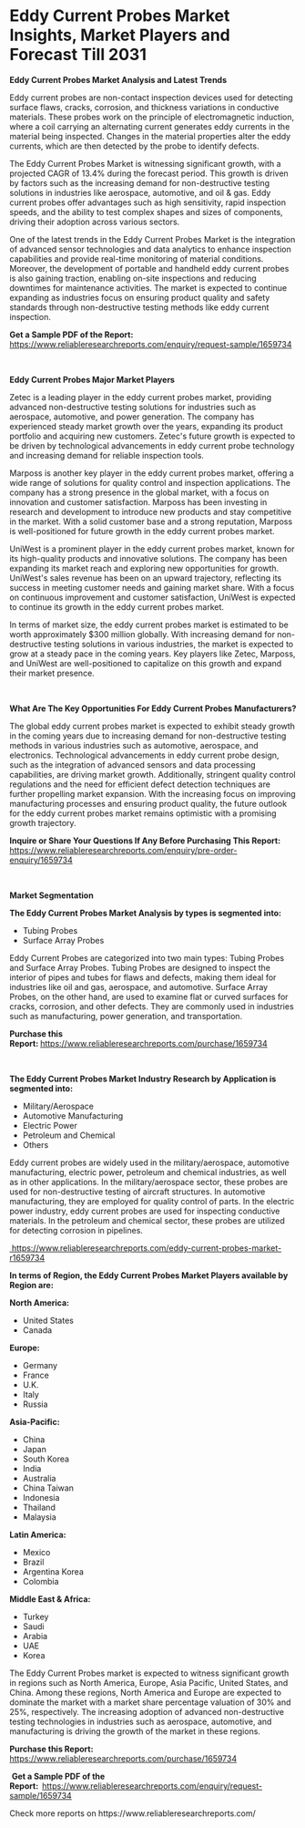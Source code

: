 <p><h1>Eddy Current Probes Market Insights, Market Players and Forecast Till 2031</h1></p><p><strong>Eddy Current Probes Market Analysis and Latest Trends</strong></p>
<p><p>Eddy current probes are non-contact inspection devices used for detecting surface flaws, cracks, corrosion, and thickness variations in conductive materials. These probes work on the principle of electromagnetic induction, where a coil carrying an alternating current generates eddy currents in the material being inspected. Changes in the material properties alter the eddy currents, which are then detected by the probe to identify defects.</p><p>The Eddy Current Probes Market is witnessing significant growth, with a projected CAGR of 13.4% during the forecast period. This growth is driven by factors such as the increasing demand for non-destructive testing solutions in industries like aerospace, automotive, and oil & gas. Eddy current probes offer advantages such as high sensitivity, rapid inspection speeds, and the ability to test complex shapes and sizes of components, driving their adoption across various sectors.</p><p>One of the latest trends in the Eddy Current Probes Market is the integration of advanced sensor technologies and data analytics to enhance inspection capabilities and provide real-time monitoring of material conditions. Moreover, the development of portable and handheld eddy current probes is also gaining traction, enabling on-site inspections and reducing downtimes for maintenance activities. The market is expected to continue expanding as industries focus on ensuring product quality and safety standards through non-destructive testing methods like eddy current inspection.</p></p>
<p><strong>Get a Sample PDF of the Report:&nbsp;</strong> <a href="https://www.reliableresearchreports.com/enquiry/request-sample/1659734">https://www.reliableresearchreports.com/enquiry/request-sample/1659734</a></p>
<p>&nbsp;</p>
<p><strong>Eddy Current Probes Major Market Players</strong></p>
<p><p>Zetec is a leading player in the eddy current probes market, providing advanced non-destructive testing solutions for industries such as aerospace, automotive, and power generation. The company has experienced steady market growth over the years, expanding its product portfolio and acquiring new customers. Zetec's future growth is expected to be driven by technological advancements in eddy current probe technology and increasing demand for reliable inspection tools.</p><p>Marposs is another key player in the eddy current probes market, offering a wide range of solutions for quality control and inspection applications. The company has a strong presence in the global market, with a focus on innovation and customer satisfaction. Marposs has been investing in research and development to introduce new products and stay competitive in the market. With a solid customer base and a strong reputation, Marposs is well-positioned for future growth in the eddy current probes market.</p><p>UniWest is a prominent player in the eddy current probes market, known for its high-quality products and innovative solutions. The company has been expanding its market reach and exploring new opportunities for growth. UniWest's sales revenue has been on an upward trajectory, reflecting its success in meeting customer needs and gaining market share. With a focus on continuous improvement and customer satisfaction, UniWest is expected to continue its growth in the eddy current probes market.</p><p>In terms of market size, the eddy current probes market is estimated to be worth approximately $300 million globally. With increasing demand for non-destructive testing solutions in various industries, the market is expected to grow at a steady pace in the coming years. Key players like Zetec, Marposs, and UniWest are well-positioned to capitalize on this growth and expand their market presence.</p></p>
<p>&nbsp;</p>
<p><strong>What Are The Key Opportunities For Eddy Current Probes Manufacturers?</strong></p>
<p><p>The global eddy current probes market is expected to exhibit steady growth in the coming years due to increasing demand for non-destructive testing methods in various industries such as automotive, aerospace, and electronics. Technological advancements in eddy current probe design, such as the integration of advanced sensors and data processing capabilities, are driving market growth. Additionally, stringent quality control regulations and the need for efficient defect detection techniques are further propelling market expansion. With the increasing focus on improving manufacturing processes and ensuring product quality, the future outlook for the eddy current probes market remains optimistic with a promising growth trajectory.</p></p>
<p><strong>Inquire or Share Your Questions If Any Before Purchasing This Report:</strong> <a href="https://www.reliableresearchreports.com/enquiry/pre-order-enquiry/1659734">https://www.reliableresearchreports.com/enquiry/pre-order-enquiry/1659734</a></p>
<p>&nbsp;</p>
<p><strong>Market Segmentation</strong></p>
<p><strong>The Eddy Current Probes Market Analysis by types is segmented into:</strong></p>
<p><ul><li>Tubing Probes</li><li>Surface Array Probes</li></ul></p>
<p><p>Eddy Current Probes are categorized into two main types: Tubing Probes and Surface Array Probes. Tubing Probes are designed to inspect the interior of pipes and tubes for flaws and defects, making them ideal for industries like oil and gas, aerospace, and automotive. Surface Array Probes, on the other hand, are used to examine flat or curved surfaces for cracks, corrosion, and other defects. They are commonly used in industries such as manufacturing, power generation, and transportation.</p></p>
<p><strong>Purchase this Report:&nbsp;</strong><a href="https://www.reliableresearchreports.com/purchase/1659734">https://www.reliableresearchreports.com/purchase/1659734</a></p>
<p>&nbsp;</p>
<p><strong>The Eddy Current Probes Market Industry Research by Application is segmented into:</strong></p>
<p><ul><li>Military/Aerospace</li><li>Automotive Manufacturing</li><li>Electric Power</li><li>Petroleum and Chemical</li><li>Others</li></ul></p>
<p><p>Eddy current probes are widely used in the military/aerospace, automotive manufacturing, electric power, petroleum and chemical industries, as well as in other applications. In the military/aerospace sector, these probes are used for non-destructive testing of aircraft structures. In automotive manufacturing, they are employed for quality control of parts. In the electric power industry, eddy current probes are used for inspecting conductive materials. In the petroleum and chemical sector, these probes are utilized for detecting corrosion in pipelines.</p></p>
<p><a href="https://www.reliableresearchreports.com/eddy-current-probes-market-r1659734">&nbsp;https://www.reliableresearchreports.com/eddy-current-probes-market-r1659734</a></p>
<p><strong>In terms of Region, the Eddy Current Probes Market Players available by Region are:</strong></p>
<p>
    <p> <strong> North America: </strong>
        <ul>
            <li>United States</li>
            <li>Canada</li>
        </ul>
        </p> 
    <p> <strong> Europe: </strong>
        <ul>
            <li>Germany</li>
            <li>France</li>
            <li>U.K.</li>
            <li>Italy</li>
            <li>Russia</li>
        </ul>
        </p> 
    <p> <strong> Asia-Pacific: </strong>
        <ul>
            <li>China</li>
            <li>Japan</li>
            <li>South Korea</li>
            <li>India</li>
            <li>Australia</li>
            <li>China Taiwan</li>
            <li>Indonesia</li>
            <li>Thailand</li>
            <li>Malaysia</li>
        </ul>
        </p> 
    <p> <strong> Latin America: </strong>
        <ul>
            <li>Mexico</li>
            <li>Brazil</li>
            <li>Argentina Korea</li>
            <li>Colombia</li>
        </ul>
        </p> 
    <p> <strong> Middle East & Africa: </strong>
        <ul>
            <li>Turkey</li>
            <li>Saudi</li>
            <li>Arabia</li>
            <li>UAE</li>
            <li>Korea</li>
        </ul>
    </p>
    </p>
<p><p>The Eddy Current Probes market is expected to witness significant growth in regions such as North America, Europe, Asia Pacific, United States, and China. Among these regions, North America and Europe are expected to dominate the market with a market share percentage valuation of 30% and 25%, respectively. The increasing adoption of advanced non-destructive testing technologies in industries such as aerospace, automotive, and manufacturing is driving the growth of the market in these regions.</p></p>
<p><strong>Purchase this Report: </strong><a href="https://www.reliableresearchreports.com/purchase/1659734">https://www.reliableresearchreports.com/purchase/1659734</a></p>
<p>&nbsp;<strong>Get a Sample PDF of the Report:&nbsp;&nbsp;</strong><a href="https://www.reliableresearchreports.com/enquiry/request-sample/1659734">https://www.reliableresearchreports.com/enquiry/request-sample/1659734</a></p>
<p><strong></strong></p>
<p>Check more reports on https://www.reliableresearchreports.com/</p>